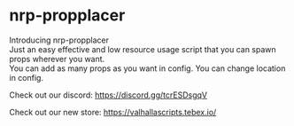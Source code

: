 # nrp-propplacer
Introducing nrp-propplacer  
Just an easy effective and low resource usage script that you can spawn props wherever you want.  
You can add as many props as you want in config. You can change location in config.


Check out our discord: https://discord.gg/tcrESDsgqV

Check out our new store: https://valhallascripts.tebex.io/
